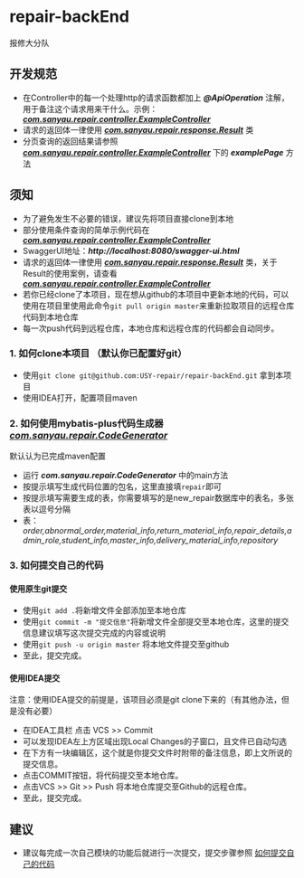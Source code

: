 # repair-backEnd
报修大分队
## 开发规范
- 在Controller中的每一个处理http的请求函数都加上 ***@ApiOperation*** 注解，用于备注这个请求用来干什么。示例：[***com.sanyau.repair.controller.ExampleController***](https://github.com/USY-repair/repair-backEnd/blob/master/src/main/java/com/sanyau/repair/controller/ExampleController.java) 
- 请求的返回体一律使用 [***com.sanyau.repair.response.Result***](https://github.com/USY-repair/repair-backEnd/blob/master/src/main/java/com/sanyau/repair/response/Result.java) 类
- 分页查询的返回结果请参照 [***com.sanyau.repair.controller.ExampleController***](https://github.com/USY-repair/repair-backEnd/blob/master/src/main/java/com/sanyau/repair/controller/ExampleController.java) 下的 ***examplePage*** 方法

## 须知
- 为了避免发生不必要的错误，建议先将项目直接clone到本地
- 部分使用条件查询的简单示例代码在 [***com.sanyau.repair.controller.ExampleController***](https://github.com/USY-repair/repair-backEnd/blob/master/src/main/java/com/sanyau/repair/controller/ExampleController.java) 
- SwaggerUI地址：***http://localhost:8080/swagger-ui.html***
- 请求的返回体一律使用 [***com.sanyau.repair.response.Result***](https://github.com/USY-repair/repair-backEnd/blob/master/src/main/java/com/sanyau/repair/response/Result.java) 类，关于Result的使用案例，请查看 [***com.sanyau.repair.controller.ExampleController***](https://github.com/USY-repair/repair-backEnd/blob/master/src/main/java/com/sanyau/repair/controller/ExampleController.java) 
- 若你已经clone了本项目，现在想从github的本项目中更新本地的代码，可以使用在项目里使用此命令``` git pull origin master ```来重新拉取项目的远程仓库代码到本地仓库
- 每一次push代码到远程仓库，本地仓库和远程仓库的代码都会自动同步。
### 1. 如何clone本项目 （默认你已配置好git）
- 使用```git clone git@github.com:USY-repair/repair-backEnd.git``` 拿到本项目
- 使用IDEA打开，配置项目maven

### 2. 如何使用mybatis-plus代码生成器 [***com.sanyau.repair.CodeGenerator***](https://github.com/USY-repair/repair-backEnd/blob/master/src/test/java/com/sanyau/repair/CodeGenerator.java)
默认认为已完成maven配置
- 运行 ***com.sanyau.repair.CodeGenerator*** 中的main方法
- 按提示填写生成代码位置的包名，这里直接填```repair```即可
- 按提示填写需要生成的表，你需要填写的是new_repair数据库中的表名，多张表以逗号分隔
- 表：*order,abnormal_order,material_info,return_material_info,repair_details,admin_role,student_info,master_info,delivery_material_info,repository*

### 3. <span id="如何提交自己的代码">如何提交自己的代码</span>
#### 使用原生git提交
- 使用```git add .```将新增文件全部添加至本地仓库
- 使用```git commit -m "提交信息"```将新增文件全部提交至本地仓库，这里的提交信息建议填写这次提交完成的内容或说明
- 使用```git push -u origin master``` 将本地文件提交至github
- 至此，提交完成。
#### 使用IDEA提交
注意：使用IDEA提交的前提是，该项目必须是git clone下来的（有其他办法，但是没有必要）
- 在IDEA工具栏 点击 VCS >> Commit
- 可以发现IDEA左上方区域出现Local Changes的子窗口，且文件已自动勾选
- 在下方有一块编辑区，这个就是你提交文件时附带的备注信息，即上文所说的提交信息。
- 点击COMMIT按钮，将代码提交至本地仓库。
- 点击VCS >> Git >> Push 将本地仓库提交至Github的远程仓库。
- 至此，提交完成。
## 建议
- 建议每完成一次自己模块的功能后就进行一次提交，提交步骤参照 [如何提交自己的代码](#如何提交自己的代码)
